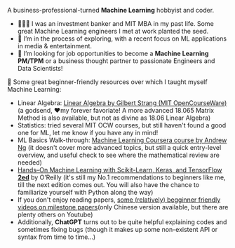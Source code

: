 A business-professional-turned **Machine Learning** hobbyist and coder.

- 👩🏻‍💼 I was an investment banker and MIT MBA in my past life. Some great Machine Learning engineers I met at work planted the seed.
- 🔭 I’m in the process of exploring, with a recent focus on ML applications in media & entertainment.
- 👯 I’m looking for job opportunities to become a **Machine Learning PM/TPM** or a business thought partner to passionate Engineers and Data Scientists!

🌱 Some great beginner-friendly resources over which I taught myself Machine Learning:
- Linear Algebra: [Linear Algebra by Gilbert Strang (MIT OpenCourseWare)](https://www.youtube.com/playlist?list=PL221E2BBF13BECF6C) (a godsend, ❤️my forever favoriate! A more advanced 18.065 Matrix Method is also available, but not as divine as 18.06 Linear Algebra)
- Statistics: tried several MIT OCW courses, but still haven't found a good one for ML, let me know if you have any in mind!
- ML Basics Walk-through: [Machine Learning Coursera course by Andrew Ng](https://www.coursera.org/specializations/machine-learning-introduction#courses) (it doesn't cover more advanced topics, but still a quick entry-level overview, and useful check to see where the mathematical review are needed)
- [Hands–On Machine Learning with Scikit-Learn, Keras, and TensorFlow **2ed**](https://www.amazon.com/Hands-Machine-Learning-Scikit-Learn-TensorFlow/dp/1492032646) by O’Reilly (it's still my No.1 recommendations to beginners like me, till the next edition comes out. You will also have the chance to familiarize yourself with Python along the way)
- If you don't enjoy reading papers, [some (relatively) begginner friendly videos on milestone papers](https://www.youtube.com/@AI-qb8eh/videos)(only Chinese version available, but there are plenty others on Youtube)
- Additionally, **ChatGPT** turns out to be quite helpful explaining codes and sometimes fixing bugs (though it makes up some non-existent API or syntax from time to time...)

<!--
**silviazeng/silviazeng** is a ✨ _special_ ✨ repository because its `README.md` (this file) appears on your GitHub profile.

Here are some ideas to get you started:

- 🔭 I’m currently working on ...
- 🌱 I’m currently learning ...
- 👯 I’m looking to collaborate on ...
- 🤔 I’m looking for help with ...
- 💬 Ask me about ...
- 📫 How to reach me: ...
- 😄 Pronouns: ...
- ⚡ Fun fact: ...
-->
